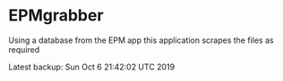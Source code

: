 # EPMgrabber
Using a database from the EPM app this application scrapes the files as required


Latest backup: Sun Oct 6 21:42:02 UTC 2019
